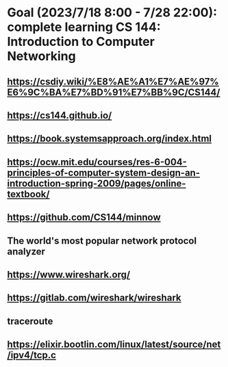 # Goal (2023/7/18 8:00 - 7/28 22:00): complete learning CS 144: Introduction to Computer Networking
## https://csdiy.wiki/%E8%AE%A1%E7%AE%97%E6%9C%BA%E7%BD%91%E7%BB%9C/CS144/
## https://cs144.github.io/
## https://book.systemsapproach.org/index.html
## https://ocw.mit.edu/courses/res-6-004-principles-of-computer-system-design-an-introduction-spring-2009/pages/online-textbook/
## https://github.com/CS144/minnow
## The world's most popular network protocol analyzer
## https://www.wireshark.org/
## https://gitlab.com/wireshark/wireshark
## traceroute
## https://elixir.bootlin.com/linux/latest/source/net/ipv4/tcp.c

